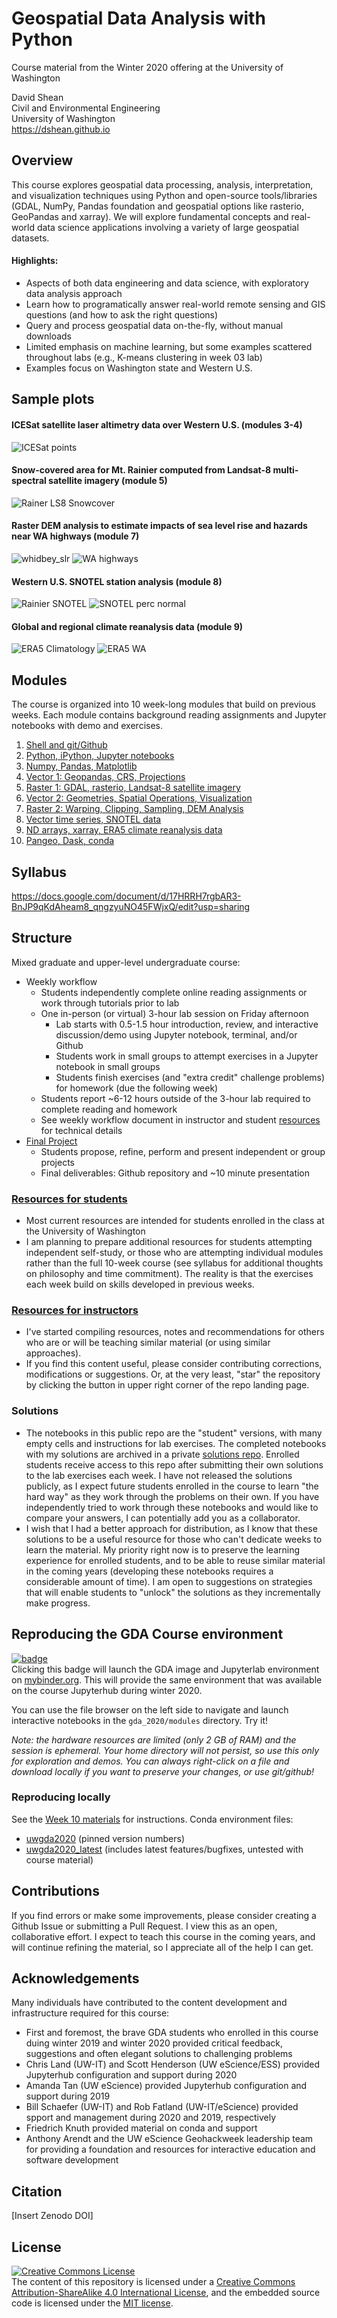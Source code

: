 # Geospatial Data Analysis with Python
Course material from the Winter 2020 offering at the University of Washington  

David Shean  
Civil and Environmental Engineering  
University of Washington  
https://dshean.github.io

## Overview
This course explores geospatial data processing, analysis, interpretation, and visualization techniques using Python and open-source tools/libraries (GDAL, NumPy, Pandas foundation and geospatial options like rasterio, GeoPandas and xarray). We will explore fundamental concepts and real-world data science applications involving a variety of large geospatial datasets.

#### Highlights:  
- Aspects of both data engineering and data science, with exploratory data analysis approach
- Learn how to programatically answer real-world remote sensing and GIS questions (and how to ask the right questions)
- Query and process geospatial data on-the-fly, without manual downloads
- Limited emphasis on machine learning, but some examples scattered throughout labs (e.g., K-means clustering in week 03 lab)
- Examples focus on Washington state and Western U.S.

## Sample plots 
#### ICESat satellite laser altimetry data over Western U.S. (modules 3-4)
![ICESat points](./resources/sample_img/glas_combined.png)
#### Snow-covered area for Mt. Rainier computed from Landsat-8 multi-spectral satellite imagery (module 5)
![Rainer LS8 Snowcover](./resources/sample_img/rainier_LS8_snowcover.png)
#### Raster DEM analysis to estimate impacts of sea level rise and hazards near WA highways (module 7)
![whidbey_slr](./resources/sample_img/whidbey_slr.png)
![WA highways](./resources/sample_img/wa_highways.png)
#### Western U.S. SNOTEL station analysis (module 8)
![Rainier SNOTEL](./resources/sample_img/rainier_snotel_corr.png)
![SNOTEL perc normal](./resources/sample_img/snotel_paradise_perc_normal_westernUS.png)
#### Global and regional climate reanalysis data (module 9)
![ERA5 Climatology](./resources/sample_img/era5_climatology.png)
![ERA5 WA](./resources/sample_img/era5_wa_2panel.png)

## Modules
The course is organized into 10 week-long modules that build on previous weeks. Each module contains background reading assignments and Jupyter notebooks with demo and exercises. 

1. [Shell and git/Github](modules/01_Shell_Github)
1. [Python, iPython, Jupyter notebooks](modules/02_Python_Jupyter)
1. [Numpy, Pandas, Matplotlib](modules/03_NumPy_Pandas_Matplotlib)
1. [Vector 1: Geopandas, CRS, Projections](modules/04_Vector1_Geopandas_CRS_Proj)
1. [Raster 1: GDAL, rasterio, Landsat-8 satellite imagery](modules/05_Raster1_GDAL_rasterio_LS8)
1. [Vector 2: Geometries, Spatial Operations, Visualization](modules/06_Vector2_Geometries_SpatialOps_Viz)
1. [Raster 2: Warping, Clipping, Sampling, DEM Analysis](modules/07_Raster2_DEMs_Warp_Clip_Sample)
1. [Vector time series, SNOTEL data](modules/08_Vector_TimeSeries_SNOTEL)
1. [ND arrays, xarray, ERA5 climate reanalysis data](modules/09_NDarrays_xarray_ERA5)
1. [Pangeo, Dask, conda](modules/10_Conda_Pangeo_Dask)

## Syllabus
https://docs.google.com/document/d/17HRRH7rgbAR3-BnJP9qKdAheam8_qngzyuNO45FWjxQ/edit?usp=sharing

## Structure
Mixed graduate and upper-level undergraduate course:
* Weekly workflow
    * Students independently complete online reading assignments or work through tutorials prior to lab
    * One in-person (or virtual) 3-hour lab session on Friday afternoon
      * Lab starts with 0.5-1.5 hour introduction, review, and interactive discussion/demo using Jupyter notebook, terminal, and/or Github
      * Students work in small groups to attempt exercises in a Jupyter notebook in small groups
      * Students finish exercises (and "extra credit" challenge problems) for homework (due the following week)
    * Students report ~6-12 hours outside of the 3-hour lab required to complete reading and homework
    * See weekly workflow document in instructor and student [resources](resources) for technical details
* [Final Project](project/README.md)
   * Students propose, refine, perform and present independent or group projects
   * Final deliverables: Github repository and ~10 minute presentation

### [Resources for students](resources/students)
* Most current resources are intended for students enrolled in the class at the University of Washington
* I am planning to prepare additional resources for students attempting independent self-study, or those who are attempting individual modules rather than the full 10-week course (see syllabus for additional thoughts on philosophy and time commitment). The reality is that the exercises each week build on skills developed in previous weeks.

### [Resources for instructors](resources/instructors)
* I've started compiling resources, notes and recommendations for others who are or will be teaching similar material (or using similar approaches).
* If you find this content useful, please consider contributing corrections, modifications or suggestions. Or, at the very least, "star" the repository by clicking the button in upper right corner of the repo landing page.

### Solutions
* The notebooks in this public repo are the "student" versions, with many empty cells and instructions for lab exercises. The completed notebooks with my solutions are archived in a private [solutions repo](https://github.com/UW-GDA/gda_w2020_solutions). Enrolled students receive access to this repo after submitting their own solutions to the lab exercises each week. I have not released the solutions publicly, as I expect future students enrolled in the course to learn "the hard way" as they work through the problems on their own. If you have independently tried to work through these notebooks and would like to compare your answers, I can potentially add you as a collaborator.
* I wish that I had a better approach for distribution, as I know that these solutions to be a useful resource for those who can't dedicate weeks to learn the material. My priority right now is to preserve the learning experience for enrolled students, and to be able to reuse similar material in the coming years (developing these notebooks requires a considerable amount of time). I am open to suggestions on strategies that will enable students to "unlock" the solutions as they incrementally make progress.

## Reproducing the GDA Course environment
[![badge](https://mybinder.org/badge_logo.svg)](https://mybinder.org/v2/gh/UW-GDA/gda_2020/master?urlpath=git-pull?repo=https://github.com/UW-GDA/gda_2020%26amp%3Bbranch=master%26amp%3Burlpath=lab)  
Clicking this badge will launch the GDA image and Jupyterlab environment on [mybinder.org](https://mybinder.org). This will provide the same environment that was available on the course Jupyterhub during winter 2020. 

You can use the file browser on the left side to navigate and launch interactive notebooks in the `gda_2020/modules` directory.  Try it!

*Note: the hardware resources are limited (only 2 GB of RAM) and the session is ephemeral. Your home directory will not persist, so use this only for exploration and demos. You can always right-click on a file and download locally if you want to preserve your changes, or use git/github!*

### Reproducing locally
See the [Week 10 materials](./modules/10_Conda_Pangeo_Dask) for instructions.
Conda environment files:
* [uwgda2020](https://github.com/UW-GDA/uwgda-image/blob/master/binder/environment.yml) (pinned version numbers)
* [uwgda2020_latest](https://github.com/UW-GDA/uwgda-image/blob/master/binder/environment_latest.yml) (includes latest features/bugfixes, untested with course material)

## Contributions
If you find errors or make some improvements, please consider creating a Github Issue or submitting a Pull Request. I view this as an open, collaborative effort. I expect to teach this course in the coming years, and will continue refining the material, so I appreciate all of the help I can get.

## Acknowledgements
Many individuals have contributed to the content development and infrastructure required for this course:
* First and foremost, the brave GDA students who enrolled in this course duing winter 2019 and winter 2020 provided critical feedback, suggestions and often elegant solutions to challenging problems
* Chris Land (UW-IT) and Scott Henderson (UW eScience/ESS) provided Jupyterhub configuration and support during 2020
* Amanda Tan (UW eScience) provided Jupyterhub configuration and support during 2019
* Bill Schaefer (UW-IT) and Rob Fatland (UW-IT/eScience) provided spport and management during 2020 and 2019, respectively
* Friedrich Knuth provided material on conda and support
* Anthony Arendt and the UW eScience Geohackweek leadership team for providing a foundation and resources for interactive education and software development

## Citation
[Insert Zenodo DOI]

## License
<a rel="license" href="http://creativecommons.org/licenses/by-sa/4.0/"><img alt="Creative Commons License" style="border-width:0" src="https://i.creativecommons.org/l/by-sa/4.0/88x31.png" /></a><br /><span xmlns:dct="http://purl.org/dc/terms/" property="dct:title">
The content of this repository is licensed under a <a rel="license" href="http://creativecommons.org/licenses/by-sa/4.0/">Creative Commons Attribution-ShareAlike 4.0 International License</a>, and the embedded source code is licensed under the [MIT license](https://opensource.org/licenses/MIT).
